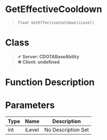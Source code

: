 # GetEffectiveCooldown
> `float GetEffectiveCooldown(iLevel)`
# Class
> __✔ Server: CDOTABaseAbility__  
> __✖ Client: undefined__  
# Function Description

# Parameters
Type|Name|Description
--|--|--
int|iLevel|No Description Set
